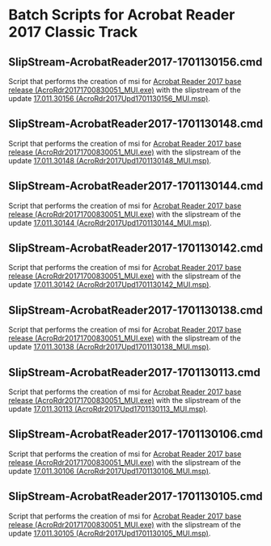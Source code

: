 # Batch Scripts for Acrobat Reader 2017 Classic Track

## SlipStream-AcrobatReader2017-1701130156.cmd
Script that performs the creation of msi for [Acrobat Reader 2017 base release (AcroRdr20171700830051_MUI.exe)](https://www.adobe.com/devnet-docs/acrobatetk/tools/ReleaseNotesDC/classic/dcclassic2017base.html) with the slipstream of the update [17.011.30156 (AcroRdr2017Upd1701130156_MUI.msp)](https://www.adobe.com/devnet-docs/acrobatetk/tools/ReleaseNotesDC/classic/dcclassic17.011dec2019.html).

## SlipStream-AcrobatReader2017-1701130148.cmd
Script that performs the creation of msi for [Acrobat Reader 2017 base release (AcroRdr20171700830051_MUI.exe)](https://www.adobe.com/devnet-docs/acrobatetk/tools/ReleaseNotesDC/classic/dcclassic2017base.html) with the slipstream of the update [17.011.30148 (AcroRdr2017Upd1701130148_MUI.msp)](https://www.adobe.com/devnet-docs/acrobatetk/tools/ReleaseNotesDC/classic/dcclassic17.011august2019qfe.html).

## SlipStream-AcrobatReader2017-1701130144.cmd
Script that performs the creation of msi for [Acrobat Reader 2017 base release (AcroRdr20171700830051_MUI.exe)](https://www.adobe.com/devnet-docs/acrobatetk/tools/ReleaseNotesDC/classic/dcclassic2017base.html) with the slipstream of the update [17.011.30144 (AcroRdr2017Upd1701130144_MUI.msp)](https://www.adobe.com/devnet-docs/acrobatetk/tools/ReleaseNotesDC/classic/dcclassic17.011august2019.html).

## SlipStream-AcrobatReader2017-1701130142.cmd
Script that performs the creation of msi for [Acrobat Reader 2017 base release (AcroRdr20171700830051_MUI.exe)](https://www.adobe.com/devnet-docs/acrobatetk/tools/ReleaseNotesDC/classic/dcclassic2017base.html) with the slipstream of the update [17.011.30142 (AcroRdr2017Upd1701130142_MUI.msp)](https://www.adobe.com/devnet-docs/acrobatetk/tools/ReleaseNotesDC/classic/dcclassic17.011may2019.html).

## SlipStream-AcrobatReader2017-1701130138.cmd
Script that performs the creation of msi for [Acrobat Reader 2017 base release (AcroRdr20171700830051_MUI.exe)](https://www.adobe.com/devnet-docs/acrobatetk/tools/ReleaseNotesDC/classic/dcclassic2017base.html) with the slipstream of the update [17.011.30138 (AcroRdr2017Upd1701130138_MUI.msp)](https://www.adobe.com/devnet-docs/acrobatetk/tools/ReleaseNotesDC/classic/dcclassic17.011april2019.html).

## SlipStream-AcrobatReader2017-1701130113.cmd
Script that performs the creation of msi for [Acrobat Reader 2017 base release (AcroRdr20171700830051_MUI.exe)](https://www.adobe.com/devnet-docs/acrobatetk/tools/ReleaseNotesDC/classic/dcclassic2017base.html) with the slipstream of the update [17.011.30113 (AcroRdr2017Upd1701130113_MUI.msp)](https://www.adobe.com/devnet-docs/acrobatetk/tools/ReleaseNotesDC/classic/dcclassic17.011december2018ooc.html).

## SlipStream-AcrobatReader2017-1701130106.cmd
Script that performs the creation of msi for [Acrobat Reader 2017 base release (AcroRdr20171700830051_MUI.exe)](https://www.adobe.com/devnet-docs/acrobatetk/tools/ReleaseNotesDC/classic/dcclassic2017base.html) with the slipstream of the update [17.011.30106 (AcroRdr2017Upd1701130106_MUI.msp)](https://www.adobe.com/devnet-docs/acrobatetk/tools/ReleaseNotesDC/classic/dcclassic17.011november2018.html).

## SlipStream-AcrobatReader2017-1701130105.cmd
Script that performs the creation of msi for [Acrobat Reader 2017 base release (AcroRdr20171700830051_MUI.exe)](https://www.adobe.com/devnet-docs/acrobatetk/tools/ReleaseNotesDC/classic/dcclassic2017base.html) with the slipstream of the update [17.011.30105 (AcroRdr2017Upd1701130105_MUI.msp)](https://www.adobe.com/devnet-docs/acrobatetk/tools/ReleaseNotesDC/classic/dcclassic17.011october2018.html).
